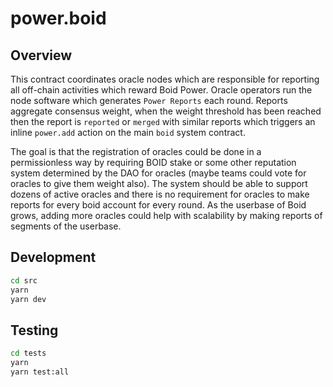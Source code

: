 # power.boid

## Overview
This contract coordinates oracle nodes which are responsible for reporting all off-chain activities which reward Boid Power. Oracle operators run the node software which generates `Power Reports` each round. Reports aggregate consensus weight, when the weight threshold has been reached then the report is `reported` or `merged` with similar reports which triggers an inline `power.add` action on the main `boid` system contract.

The goal is that the registration of oracles could be done in a permissionless way by requiring BOID stake or some other reputation system determined by the DAO for oracles (maybe teams could vote for oracles to give them weight also). The system should be able to support dozens of active oracles and there is no requirement for oracles to make reports for every boid account for every round. As the userbase of Boid grows, adding more oracles could help with scalability by making reports of segments of the userbase.

## Development

```sh
cd src
yarn
yarn dev
```

## Testing

```sh
cd tests
yarn
yarn test:all
```
